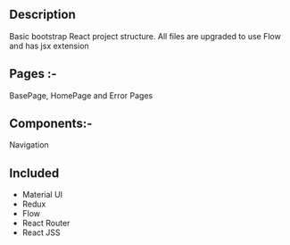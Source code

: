 ## Description
Basic bootstrap React project structure. All files are upgraded to use Flow and has jsx extension

## Pages :- 
BasePage, HomePage and Error Pages

## Components:- 
Navigation

## Included
- Material UI
- Redux
- Flow
- React Router
- React JSS

